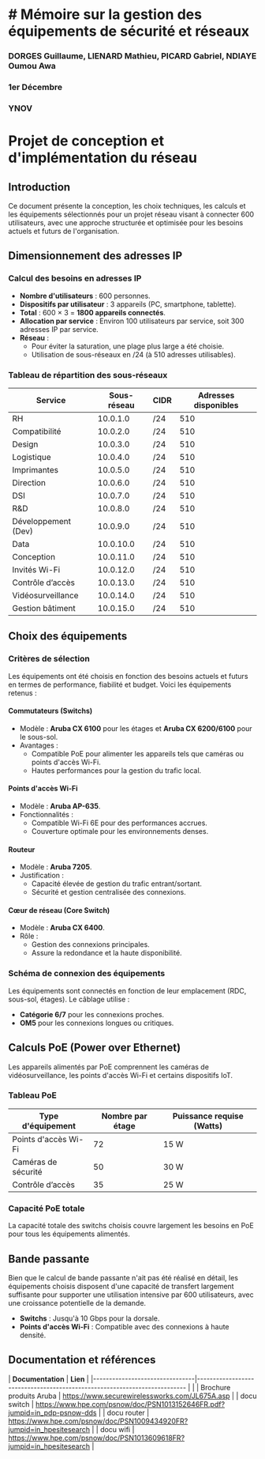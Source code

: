 # # Mémoire sur la gestion des équipements de sécurité et réseaux
### DORGES Guillaume, LIENARD Mathieu, PICARD Gabriel, NDIAYE Oumou Awa
### 1er Décembre 
### YNOV

# Projet de conception et d'implémentation du réseau

## Introduction

Ce document présente la conception, les choix techniques, les calculs et les équipements sélectionnés pour un projet réseau visant à connecter 600 utilisateurs, avec une approche structurée et optimisée pour les besoins actuels et futurs de l'organisation.

## Dimensionnement des adresses IP

### Calcul des besoins en adresses IP

- **Nombre d'utilisateurs** : 600 personnes.
- **Dispositifs par utilisateur** : 3 appareils (PC, smartphone, tablette).
- **Total** : 600 × 3 = **1800 appareils connectés**.
- **Allocation par service** : Environ 100 utilisateurs par service, soit 300 adresses IP par service.
- **Réseau** :
  - Pour éviter la saturation, une plage plus large a été choisie.
  - Utilisation de sous-réseaux en /24 (à 510 adresses utilisables).

### Tableau de répartition des sous-réseaux

| **Service**                                | **Sous-réseau** | **CIDR** | **Adresses disponibles** |
|-------------------------------------------|------------------|----------|--------------------------|
| RH                                         | 10.0.1.0         | /24      | 510                      |
| Compatibilité                              | 10.0.2.0         | /24      | 510                      |
| Design                                     | 10.0.3.0         | /24      | 510                      |
| Logistique                                 | 10.0.4.0         | /24      | 510                      |
| Imprimantes                                | 10.0.5.0         | /24      | 510                      |
| Direction                                  | 10.0.6.0         | /24      | 510                      |
| DSI                                        | 10.0.7.0         | /24      | 510                      |
| R&D                                        | 10.0.8.0         | /24      | 510                      |
| Développement (Dev)                       | 10.0.9.0         | /24      | 510                      |
| Data                                       | 10.0.10.0        | /24      | 510                      |
| Conception                                 | 10.0.11.0        | /24      | 510                      |
| Invités Wi-Fi                              | 10.0.12.0        | /24      | 510                      |
| Contrôle d’accès                         | 10.0.13.0        | /24      | 510                      |
| Vidéosurveillance                         | 10.0.14.0        | /24      | 510                      |
| Gestion bâtiment                          | 10.0.15.0        | /24      | 510                      |

## Choix des équipements

### Critères de sélection
Les équipements ont été choisis en fonction des besoins actuels et futurs en termes de performance, fiabilité et budget. Voici les équipements retenus :

#### Commutateurs (Switchs)
- Modèle : **Aruba CX 6100** pour les étages et **Aruba CX 6200/6100** pour le sous-sol.
- Avantages :
  - Compatible PoE pour alimenter les appareils tels que caméras ou points d'accès Wi-Fi.
  - Hautes performances pour la gestion du trafic local.

#### Points d'accès Wi-Fi
- Modèle : **Aruba AP-635**.
- Fonctionnalités :
  - Compatible Wi-Fi 6E pour des performances accrues.
  - Couverture optimale pour les environnements denses.

#### Routeur
- Modèle : **Aruba 7205**.
- Justification :
  - Capacité élevée de gestion du trafic entrant/sortant.
  - Sécurité et gestion centralisée des connexions.

#### Cœur de réseau (Core Switch)
- Modèle : **Aruba CX 6400**.
- Rôle :
  - Gestion des connexions principales.
  - Assure la redondance et la haute disponibilité.

### Schéma de connexion des équipements
Les équipements sont connectés en fonction de leur emplacement (RDC, sous-sol, étages). Le câblage utilise :
- **Catégorie 6/7** pour les connexions proches.
- **OM5** pour les connexions longues ou critiques.

## Calculs PoE (Power over Ethernet)

Les appareils alimentés par PoE comprennent les caméras de vidéosurveillance, les points d'accès Wi-Fi et certains dispositifs IoT.

### Tableau PoE
| **Type d'équipement**         | **Nombre par étage** | **Puissance requise (Watts)** |
|-------------------------------|-----------------------|--------------------------------|
| Points d'accès Wi-Fi         | 72                    | 15 W                          |
| Caméras de sécurité         | 50                    | 30 W                          |
| Contrôle d’accès           | 35                    | 25 W                          |

### Capacité PoE totale
La capacité totale des switchs choisis couvre largement les besoins en PoE pour tous les équipements alimentés.

## Bande passante

Bien que le calcul de bande passante n'ait pas été réalisé en détail, les équipements choisis disposent d'une capacité de transfert largement suffisante pour supporter une utilisation intensive par 600 utilisateurs, avec une croissance potentielle de la demande.

- **Switchs** : Jusqu'à 10 Gbps pour la dorsale.
- **Points d'accès Wi-Fi** : Compatible avec des connexions à haute densité.

## Documentation et références

| **Documentation**              | **Lien**                                                                                   |
|--------------------------------|--------------------------------------------------------------------------                  |                      |
| Brochure produits Aruba        | https://www.securewirelessworks.com/JL675A.asp                                             |
| docu switch                    | https://www.hpe.com/psnow/doc/PSN1013152646FR.pdf?jumpid=in_pdp-psnow-dds                  |
| docu router                    | https://www.hpe.com/psnow/doc/PSN1009434920FR?jumpid=in_hpesitesearch                      |
| docu wifi                      | https://www.hpe.com/psnow/doc/PSN1013609618FR?jumpid=in_hpesitesearch                      |